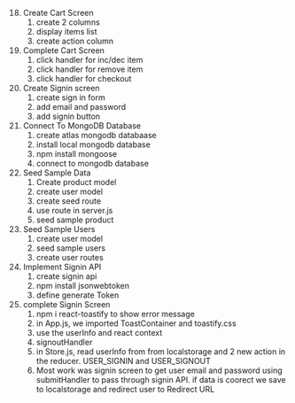 18. Create Cart Screen
    1. create 2 columns
    2. display items list
    3. create action column
19. Complete Cart Screen
    1. click handler for inc/dec item
    2. click handler for remove item
    3. click handler for checkout
20. Create Signin screen
    1. create sign in form
    2. add email and password
    3. add signin button
21. Connect To MongoDB Database
    1. create atlas mongodb databaase
    2. install local mongodb database
    3. npm install mongoose
    4. connect to mongodb database
22. Seed Sample Data
    1. Create product model
    2. create user model
    3. create seed route
    4. use route in server.js
    5. seed sample product
23. Seed Sample Users
    1. create user model
    2. seed sample users
    3. create user routes
24. Implement Signin API
    1. create signin api
    2. npm install jsonwebtoken
    3. define generate Token
25. complete Signin Screen
    1. npm i react-toastify to show error message
    2. in App.js, we imported ToastContainer and toastify.css
    3. use the userInfo and react context
    4. signoutHandler
    5. in Store.js, read userInfo from from localstorage and 2 new action in the reducer. USER_SIGNIN and USER_SIGNOUT
    6. Most work was signin screen to get user email and password using submitHandler to pass through signin API. if data is coorect we save to localstorage and redirect user to Redirect URL
